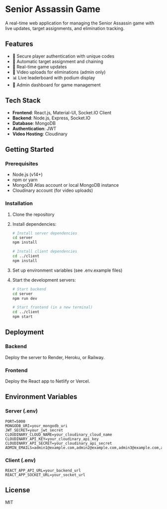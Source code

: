# Senior Assassin Game

A real-time web application for managing the Senior Assassin game with live updates, target assignments, and elimination tracking.

## Features

- 🔐 Secure player authentication with unique codes
- 🎯 Automatic target assignment and chaining
- 📱 Real-time game updates
- 🎥 Video uploads for eliminations (admin only)
- 📊 Live leaderboard with podium display
- 👑 Admin dashboard for game management

## Tech Stack

- **Frontend**: React.js, Material-UI, Socket.IO Client
- **Backend**: Node.js, Express, Socket.IO
- **Database**: MongoDB
- **Authentication**: JWT
- **Video Hosting**: Cloudinary

## Getting Started

### Prerequisites

- Node.js (v14+)
- npm or yarn
- MongoDB Atlas account or local MongoDB instance
- Cloudinary account (for video uploads)

### Installation

1. Clone the repository
2. Install dependencies:
   ```bash
   # Install server dependencies
   cd server
   npm install
   
   # Install client dependencies
   cd ../client
   npm install
   ```

3. Set up environment variables (see .env.example files)

4. Start the development servers:
   ```bash
   # Start backend
   cd server
   npm run dev
   
   # Start frontend (in a new terminal)
   cd ../client
   npm start
   ```

## Deployment

### Backend
Deploy the server to Render, Heroku, or Railway.

### Frontend
Deploy the React app to Netlify or Vercel.

## Environment Variables

### Server (.env)
```
PORT=5000
MONGODB_URI=your_mongodb_uri
JWT_SECRET=your_jwt_secret
CLOUDINARY_CLOUD_NAME=your_cloudinary_cloud_name
CLOUDINARY_API_KEY=your_cloudinary_api_key
CLOUDINARY_API_SECRET=your_cloudinary_api_secret
ADMIN_EMAILS=admin1@example.com,admin2@example.com,admin3@example.com,admin4@example.com
```

### Client (.env)
```
REACT_APP_API_URL=your_backend_url
REACT_APP_SOCKET_URL=your_socket_url
```

## License
MIT

